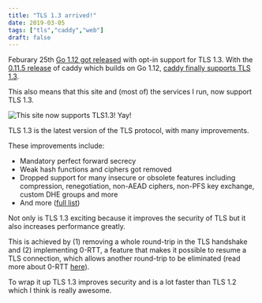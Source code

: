 ```yaml
---
title: "TLS 1.3 arrived!"
date: 2019-03-05
tags: ["tls","caddy","web"]
draft: false
---
```

Feburary 25th [Go 1.12 got released](https://blog.golang.org/go1.12) with opt-in support for TLS 1.3. With the [0.11.5 release](https://github.com/mholt/caddy/releases/tag/v0.11.5) of caddy which builds on Go 1.12, [caddy finally supports TLS 1.3](https://github.com/mholt/caddy/commit/72d0debde6bf01b5fdce0a4f3dc2b35cba28241a).

This also means that this site and (most of) the services I run, now support TLS 1.3.

![This site now supports TLS1.3! Yay!](/img/ssllabs-bn4t-me-tls-1-3.webp)


TLS 1.3 is the latest version of the TLS protocol, with many improvements.

These improvements include:

- Mandatory perfect forward secrecy
- Weak hash functions and ciphers got removed
- Dropped support for many insecure or obsolete features including compression, renegotiation, non-AEAD ciphers, non-PFS key exchange, custom DHE groups and more
- And more ([full list](https://www.cloudflare.com/learning-resources/tls-1-3/))

Not only is TLS 1.3 exciting because it improves the security of TLS but it also increases performance greatly.

This is achieved by (1) removing a whole round-trip in the TLS handshake and (2) implementing 0-RTT, a feature that makes it possible to resume a TLS connection, which allows another round-trip to be eliminated (read more about 0-RTT [here](https://blog.cloudflare.com/introducing-0-rtt/)).


To wrap it up TLS 1.3 improves security and is a lot faster than TLS 1.2 which I think is really awesome.



